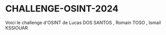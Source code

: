 # CHALLENGE-OSINT-2024
Voici le challenge d'OSINT de Lucas DOS SANTOS , Romain TOSO , Ismail KSSIOUAR
